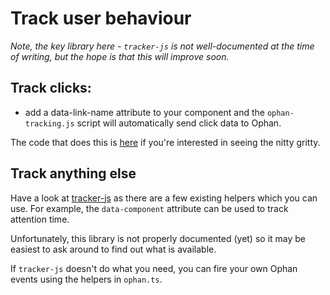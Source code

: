 # Track user behaviour

_Note, the key library here - `tracker-js` is not well-documented at the time of
writing, but the hope is that this will improve soon._

## Track clicks:

-   add a data-link-name attribute to your component and the `ophan-tracking.js`
    script will automatically send click data to Ophan.

The code that does this is
[here](https://github.com/guardian/ophan/blob/75b86abcce07369c8998521399327d436246c016/tracker-js/assets/coffee/ophan/click-path-capture.coffee)
if you're interested in seeing the nitty gritty.

## Track anything else

Have a look at
[tracker-js](https://github.com/guardian/ophan/tree/master/tracker-js/assets/coffee/ophan)
as there are a few existing helpers which you can use. For example, the
`data-component` attribute can be used to track attention time.

Unfortunately, this library is not properly documented (yet) so it may be
easiest to ask around to find out what is available.

If `tracker-js` doesn't do what you need, you can fire your own Ophan events
using the helpers in `ophan.ts`.
